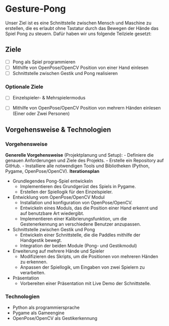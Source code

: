 # Gesture-Pong
Unser Ziel ist es eine Schnittstelle zwischen Mensch und Maschine zu erstellen, die es erlaubt ohne Tastatur durch das Bewegen der Hände das Spiel Pong zu steuern. Dafür haben wir uns folgende Teilziele gesetzt:
## Ziele
 - [ ] Pong als Spiel programmieren
 - [ ] Mithilfe von OpenPose/OpenCV  Position von einer Hand einlesen
 - [ ] Schnittstelle zwischen Gestik und Pong realisieren
### Optionale Ziele
 - [ ] Einzelspieler- & Mehrspielermodus
 - [ ] Mithilfe von OpenPose/OpenCV Position von mehrern Händen einlesen (Einer oder Zwei Personen)


## Vorgehensweise & Technologien
 ### Vorgehensweise
**Generelle Vorgehensweise** (Projektplanung und Setup):
    - Definiere die genauen Anforderungen und Ziele des Projekts.
    - Erstelle ein Repository auf GitHub.
    - Installiere alle notwendigen Tools und Bibliotheken (Python, Pygame, OpenPose/OpenCV).
 **Iterationsplan**
- Grundlegendes Pong-Spiel entwickeln
    - Implementieren des Grundgerüst des Spiels in Pygame.
    - Erstellen der Spiellogik für den Einzelspieler.
- Entwicklung vom OpenPose/OpenCV Modul
    - Installation und konfiguration von OpenPose/OpenCV.
    - Entwickeln eines Moduls, das die Position einer Hand erkennt und auf benutzbare Art wiedergibt.
    - Implementieren einer Kalibrierungsfunktion, um die Gestenerkennung an verschiedene Benutzer anzupassen.
 - Schnittstelle zwischen Gestik und Pong
    - Entwickeln einer Schnittstelle, die die Paddles mithilfe der Handgestik bewegt. 
    - Integration der beiden Module (Pong- und Gestikmodul)
- Erweiterung auf mehrere Hände und Spieler
    - Modifizieren des Skripts, um die Positionen von mehreren Händen zu erkennen.
    - Anpassen der Spiellogik, um Eingaben von zwei Spielern zu verarbeiten.
- Präsentation
    - Vorbereiten einer Präsentation mit Live Demo der Schnittstelle.
### Technologien
 - Python als programmiersprache
 - Pygame als Gameengine
 - OpenPose/OpenCV als Gestikerkennung
